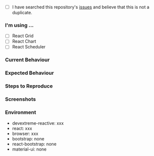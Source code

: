 <!--
    We do not guarantee a quick answer on GitHub.
    If you own an active DevExtreme license, feel free to contact us in the Support Center (https://www.devexpress.com/ask)
    to receive an answer shortly.
-->

<!--
    Checked checkbox should look like this: [x]
-->
- [ ] I have searched this repository's [issues](https://github.com/devexpress/devextreme-reactive/issues) and believe that this is not a duplicate.

### I'm using ...
<!--
    Checked checkbox should look like this: [x]
-->
- [ ] React Grid
- [ ] React Chart
- [ ] React Scheduler

### Current Behaviour



### Expected Behaviour



### Steps to Reproduce
<!--
    Provide detailed steps to reproduce the bug. If possible, create a demo illustrating the problem.
-->


### Screenshots



### Environment
<!---
    Include as many relevant details about the environment with which you experienced the bug. Leave "none" if you don't have the package in your package.json file.
-->

- devextreme-reactive: xxx
- react: xxx
- browser: xxx
- bootstrap: none
- react-bootstrap: none
- material-ui: none
